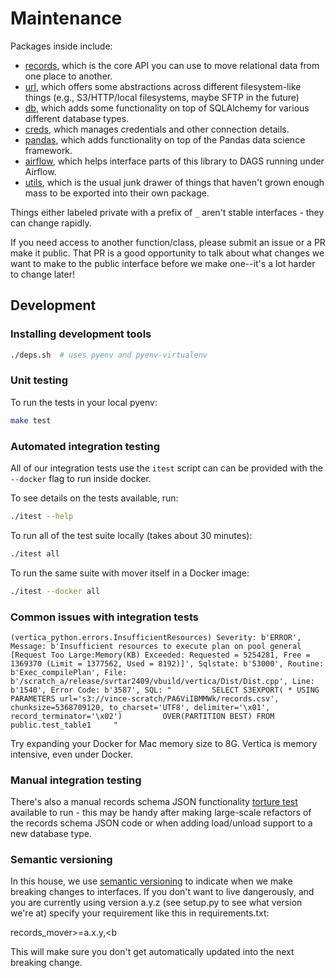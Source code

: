 # Maintenance

Packages inside include:

* [records](../records_mover/records/), which is the core API you
  can use to move relational data from one place to another.
* [url](../records_mover/url/), which offers some abstractions
  across different filesystem-like things (e.g., S3/HTTP/local
  filesystems, maybe SFTP in the future)
* [db](../records_mover/db/), which adds some functionality on top of
  SQLAlchemy for various different database types.
* [creds](../records_mover/creds/), which manages credentials and
  other connection details.
* [pandas](../records_mover/pandas/), which adds functionality on top
  of the Pandas data science framework.
* [airflow](../records_mover/airflow/), which helps interface parts
  of this library to DAGS running under Airflow.
* [utils](../records_mover/utils/), which is the usual junk drawer of
  things that haven't grown enough mass to be exported into their own
  package.

Things either labeled private with a prefix of `_` aren't stable
interfaces - they can change rapidly.

If you need access to another function/class, please submit an issue
or a PR make it public.  That PR is a good opportunity to talk about
what changes we want to make to the public interface before we make
one--it's a lot harder to change later!

## Development

### Installing development tools

```bash
./deps.sh  # uses pyenv and pyenv-virtualenv
```

### Unit testing

To run the tests in your local pyenv:

```bash
make test
```

### Automated integration testing

All of our integration tests use the `itest` script can can be provided
with the `--docker` flag to run inside docker.

To see details on the tests available, run:

   ```sh
   ./itest --help
   ```

To run all of the test suite locally (takes about 30 minutes):

   ```sh
   ./itest all
   ```

To run the same suite with mover itself in a Docker image:

   ```sh
   ./itest --docker all
   ```

### Common issues with integration tests

```vertica
(vertica_python.errors.InsufficientResources) Severity: b'ERROR', Message: b'Insufficient resources to execute plan on pool general [Request Too Large:Memory(KB) Exceeded: Requested = 5254281, Free = 1369370 (Limit = 1377562, Used = 8192)]', Sqlstate: b'53000', Routine: b'Exec_compilePlan', File: b'/scratch_a/release/svrtar2409/vbuild/vertica/Dist/Dist.cpp', Line: b'1540', Error Code: b'3587', SQL: "         SELECT S3EXPORT( * USING PARAMETERS url='s3://vince-scratch/PA6ViIBMMWk/records.csv', chunksize=5368709120, to_charset='UTF8', delimiter='\x01', record_terminator='\x02')         OVER(PARTITION BEST) FROM public.test_table1     "
```

Try expanding your Docker for Mac memory size to 8G.  Vertica is
memory intensive, even under Docker.

### Manual integration testing

There's also a manual records schema JSON functionality
[torture test](tests/integration/table2table/TORTURE.md) available to run -
this may be handy after making large-scale refactors of the records
schema JSON code or when adding load/unload support to a new database
type.

### Semantic versioning

In this house, we use [semantic versioning](http://semver.org) to indicate
when we make breaking changes to interfaces.  If you don't want to live
dangerously, and you are currently using version a.y.z (see setup.py to see
what version we're at) specify your requirement like this in requirements.txt:

records_mover>=a.x.y,<b

This will make sure you don't get automatically updated into the next
breaking change.
